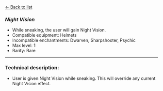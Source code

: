 [<- Back to list](index.md)

### *Night Vision*
- While sneaking, the user will gain Night Vision.
- Compatible equipment: Helmets
- Incompatible enchantments: Dwarven, Sharpshooter, Psychic
- Max level: 1
- Rarity: Rare
---
### Technical description:
- User is given Night Vision while sneaking. This will override any current Night Vision effect.
